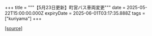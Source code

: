 +++
title = """【5月23日更新】町営バス車両変更"""
date = 2025-05-22T15:00:00.000Z
expiryDate = 2025-06-01T03:17:35.888Z
tags = ["kuriyama"]
+++


[[source]](https://www.town.kuriyama.hokkaido.jp/soshiki/47/31919.html)
